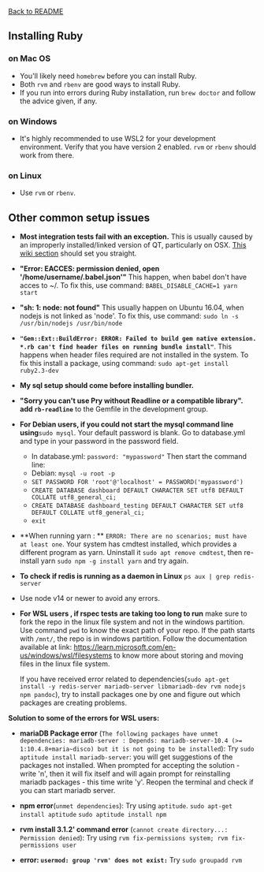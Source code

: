 [Back to README](../README.md)

## Installing Ruby

### on Mac OS
- You'll likely need `homebrew` before you can install Ruby.
- Both `rvm` and `rbenv` are good ways to install Ruby.
- If you run into errors during Ruby installation, run `brew doctor` and follow the advice given, if any.

### on Windows
- It's highly recommended to use WSL2 for your development environment. Verify that you have version 2 enabled. `rvm` or `rbenv` should work from there.

### on Linux
- Use `rvm` or `rbenv`.


## Other common setup issues

- **Most integration tests fail with an exception.** This is usually caused by an improperly installed/linked version of QT, particularly on OSX. [This wiki section](https://github.com/thoughtbot/capybara-webkit/wiki/Installing-Qt-and-compiling-capybara-webkit#video-playback-mp4-on-osx-requires-qt-5) should set you straight.

- **"Error: EACCES: permission denied, open '/home/username/.babel.json'"** This happen, when babel don't have acces to ~/. To fix this, use command: `BABEL_DISABLE_CACHE=1 yarn start`

- **"sh: 1: node: not found"** This usually happen on Ubuntu 16.04, when nodejs is not linked as 'node'. To fix this, use command: `sudo ln -s /usr/bin/nodejs /usr/bin/node`

- **`"Gem::Ext::BuildError: ERROR: Failed to build gem native extension. *.rb can't find header files on running bundle install"`**. This happens when header files required are not installed in the system. To fix this install a package, using command:  `sudo apt-get install ruby2.3-dev`

- **My sql setup should come before installing bundler.**

- **"Sorry you can't use Pry without Readline or a compatible library". add  `rb-readline`** to the Gemfile in the development group.

- **For Debian users, if you could not start the mysql command line using**`sudo mysql`. Your default password is blank. Go to database.yml and type in your password in the password field.
    - In database.yml: `password: "mypassword"`
Then start the command line:
    - Debian: `mysql -u root -p`
    - `SET PASSWORD FOR 'root'@'localhost' = PASSWORD('mypassword')`
    - `CREATE DATABASE dashboard DEFAULT CHARACTER SET utf8 DEFAULT COLLATE utf8_general_ci;`
    - `CREATE DATABASE dashboard_testing DEFAULT CHARACTER SET utf8 DEFAULT COLLATE utf8_general_ci;`
    - `exit`


- **When running yarn : ** `ERROR: There are no scenarios; must have at least one`.
Your system has cmdtest installed, which provides a different program as yarn. Uninstall it `sudo apt remove cmdtest`, then re-install yarn `sudo npm -g install yarn` and try again.

- **To check if redis is running as a daemon in Linux** `ps aux | grep redis-server`

- Use node v14 or newer to avoid any errors.
- **For WSL users , if rspec tests are taking too long to run** make sure to fork the repo in the linux file system and not in the windows partition. Use command `pwd` to know the exact path of your repo. If the path starts with `/mnt/`, the repo is in windows partition. Follow the documentation available at link: https://learn.microsoft.com/en-us/windows/wsl/filesystems to know more about storing and moving files in the linux file system. 

	If you have received error related to dependencies(`sudo apt-get install -y redis-server mariadb-server libmariadb-dev rvm nodejs npm pandoc`), try to install packages one by one and figure out which packages are creating problems.

**Solution to some of the errors for WSL users:**

- **mariaDB Package error** (`The following packages have unmet dependencies: mariadb-server : Depends: mariadb-server-10.4 (>= 1:10.4.8+maria~disco) but it is not going to be installed`):
   	Try `sudo aptitude install mariadb-server`: you will get suggestions of the packages not installed. When prompted for accepting the solution - write 'n', then it will fix itself and will again prompt for reinstalling mariadb packages - this time write 'y'. Reopen the terminal and check if you can start mariadb server.
- **npm error**(`unmet dependencies`): Try using `aptitude`.
   	`sudo apt-get install aptitude`
   	`sudo aptitude install npm`
- **rvm install 3.1.2' command error** (`cannot create directory...: Permission denied`): Try using `rvm fix-permissions system; rvm fix-permissions user`
   	
- **error: `usermod: group 'rvm' does not exist:`** Try `sudo groupadd rvm`
